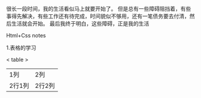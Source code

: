 
很长一段时间，我的生活看似马上就要开始了。
但是总有一些障碍阻挡着，有些事得先解决，有些工作还有待完成，时间貌似不够用，还有一笔债务要去付清，然后生活就会开始。
最后我终于明白，这些障碍，正是我的生活

Html+Css notes

1.表格的学习<table>

< table >
  <tr>
    <td>1列</td>
    <td>2列</td>
  </tr> 
    <tr>
    <td>2行1列</td>
    <td>2行2列</td>
    </tr> 
  </table>

